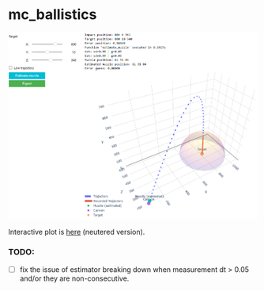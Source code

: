 # mc_ballistics
![img](./docs/plot.png)

Interactive plot is [here](https://tornc.github.io/mc_ballistics/) (neutered version).

### TODO: 
- [ ] fix the issue of estimator breaking down when measurement dt > 0.05 and/or they are non-consecutive.